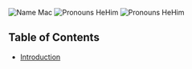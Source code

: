![Name Mac](https://img.shields.io/badge/Name-Mac-inactive) ![Pronouns HeHim](https://img.shields.io/badge/Pronouns-He%2FHim-d0dcff) ![Pronouns HeHim](https://img.shields.io/badge/Age-20%2b-inactive)

## Table of Contents
- [Introduction](https://github.com/maletears/maletears/blob/main/INTRO.md)
